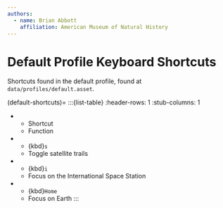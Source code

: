 ```yaml
---
authors:
  - name: Brian Abbott
    affiliation: American Museum of Natural History
---
```



# Default Profile Keyboard Shortcuts

Shortcuts found in the default profile, found at `data/profiles/default.asset`.

(default-shortcuts)=
:::{list-table}
:header-rows: 1
:stub-columns: 1
* - Shortcut
  - Function
* - {kbd}`s`
  - Toggle satellite trails
* - {kbd}`i`
  - Focus on the International Space Station
* - {kbd}`Home`
  - Focus on Earth
:::
